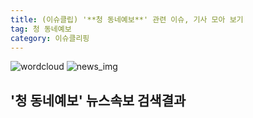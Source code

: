 ```yaml
---
title: (이슈클립) '**청 동네예보**' 관련 이슈, 기사 모아 보기
tag: 청 동네예보
category: 이슈클리핑
---
```

![wordcloud](https://s3.ap-northeast-2.amazonaws.com/lyrics101-wordcloud/2018-09-07-1536272109.png)
![news_img](https://user-images.githubusercontent.com/42597476/44507050-1206f400-a6e4-11e8-8d98-7ffbfebb353f.png)
## **'**청 동네예보**'** 뉴스속보 검색결과

